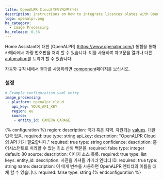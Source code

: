 ```yaml
---
title: OpenALPR Cloud(차량번호판인식)
description: Instructions on how to integrate licences plates with OpenALPR cloud into Home Assistant.
logo: openalpr.png
ha_category:
  - Image Processing
ha_release: 0.36
---
```


Home Assistant에 대한 [OpenALPR] (https://www.openalpr.com/) 통합을 통해 카메라에서 차량 번호판을 처리 할 수 ​​있습니다. 이를 사용하여 차고문을 열거나 다른 [automation](/integrations/automation/)를 트리거 할 수 있습니다.

자동화 규칙 내에서 결과를 사용하려면 [component](/integrations/image_processing/)페이지를 보십시오.

### 설정

```yaml
# Example configuration.yaml entry
image_processing:
 - platform: openalpr_cloud
   api_key: YOUR_API_KEY
   region: eu
   source:
    - entity_id: CAMERA.GARAGE
```

{% configuration %}
region:
  description: 국가 혹은 지역. 지원되는 [values](https://github.com/openalpr/openalpr/tree/master/runtime_data/config). 대한민국 있음.
  required: true
  type: string
api_key:
  description: "[OpenALPR Cloud](https://cloud.openalpr.com/)의 API 키가 필요합니다."
  required: true
  type: string
confidence:
  description: 홈어시스턴트로 처리할 수 있는 최소 신뢰 백분율.
  required: false
  type: integer
  default: 80
source:
  description: 이미지 소스 목록.
  required: true
  type: list
  keys:
    entity_id:
      description: 사진을 가져올 카메라 엔티티 ID.
      required: true
      type: string
    name:
      description: 이 매개 변수를 사용하면 OpenALPR 엔티티의 이름을 대체 할 수 있습니다.
      required: false
      type: string
{% endconfiguration %}
